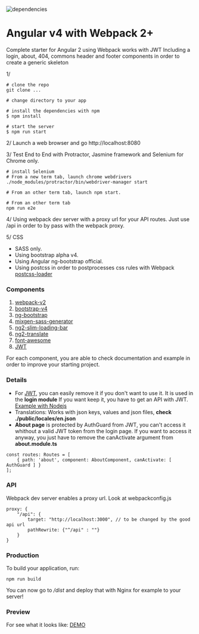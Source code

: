 ![dependencies](https://david-dm.org/JunkyDeLuxe/angular4-starter.svg)

# Angular v4 with Webpack 2+

Complete starter for Angular 2 using Webpack works with JWT
Including a login, about, 404, commons header and footer components in order to create a generic skeleton

1/
```
# clone the repo
git clone ...

# change directory to your app

# install the dependencies with npm
$ npm install

# start the server
$ npm run start
```

2/
Launch a web browser and go http://localhost:8080

3/
Test End to End with Protractor, Jasmine framework and Selenium for Chrome only.
```
# install Selenium
# From a new term tab, launch chrome webdrivers
./node_modules/protractor/bin/webdriver-manager start

# From an other term tab, launch npm start.

# From an other term tab
npm run e2e
```

4/ Using webpack dev server with a proxy url for your API routes.
Just use /api in order to by pass with the webpack proxy.

5/ CSS
* SASS only.
* Using bootstrap alpha v4.
* Using Angular ng-bootstrap official.
* Using postcss in order to postprocesses css rules with Webpack [postcss-loader](https://github.com/postcss/postcss-loader)


### Components
1. [webpack-v2](https://webpack.js.org/configuration/)
2. [bootstrap-v4](https://github.com/twbs/bootstrap/tree/v4-dev)
3. [ng-bootstrap](https://github.com/ng-bootstrap/ng-bootstrap)
4. [mixgen-sass-generator](https://github.com/neo9/mixgen)
5. [ng2-slim-loading-bar](https://github.com/akserg/ng2-slim-loading-bar)
6. [ng2-translate](https://github.com/ngx-translate/core)
7. [font-awesome](https://github.com/FortAwesome/Font-Awesome)
8. [JWT](https://github.com/auth0/angular2-jwt)

For each component, you are able to check documentation and example in order to improve your starting project.

### Details
* For [JWT](https://github.com/auth0/angular2-jwt), you can easily remove it if you don't want to use it.
It is used in the **login module**
If you want keep it, you have to get an API with JWT.
[Example with Nodejs](https://github.com/auth0/node-jsonwebtoken)
* Translations: Works with json keys, values and json files, **check ./public/locales/en.json**
* **About page** is protected by AuthGuard from JWT, you can't access it whithout a valid JWT token from the login page. 
If you want to access it anyway, you just have to remove the canActivate argument from **about.module.ts**

```
const routes: Routes = [
	{ path: 'about', component: AboutComponent, canActivate: [ AuthGuard ] }
];
```

### API
Webpack dev server enables a proxy url. Look at webpackconfig.js
```
proxy: {
    "/api": {
        target: "http://localhost:3000", // to be changed by the good api url
        pathRewrite: {"^/api" : ""}
    }
}
```

### Production
To build your application, run:
```
npm run build
```
You can now go to */dist* and deploy that with Nginx for example to your server!

### Preview
For see what it looks like:
[DEMO](http://angular-skeleton.surge.sh)

